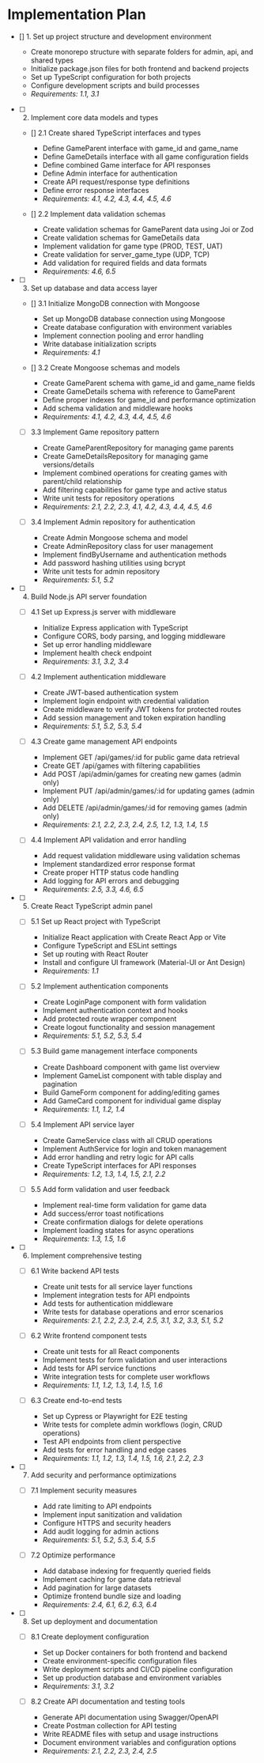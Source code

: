 # Implementation Plan

- [] 1. Set up project structure and development environment

  - Create monorepo structure with separate folders for admin, api, and shared types
  - Initialize package.json files for both frontend and backend projects
  - Set up TypeScript configuration for both projects
  - Configure development scripts and build processes
  - _Requirements: 1.1, 3.1_

- [ ] 2. Implement core data models and types

  - [] 2.1 Create shared TypeScript interfaces and types

    - Define GameParent interface with game_id and game_name
    - Define GameDetails interface with all game configuration fields
    - Define combined Game interface for API responses
    - Define Admin interface for authentication
    - Create API request/response type definitions
    - Define error response interfaces
    - _Requirements: 4.1, 4.2, 4.3, 4.4, 4.5, 4.6_

  - [] 2.2 Implement data validation schemas
    - Create validation schemas for GameParent data using Joi or Zod
    - Create validation schemas for GameDetails data
    - Implement validation for game type (PROD, TEST, UAT)
    - Create validation for server_game_type (UDP, TCP)
    - Add validation for required fields and data formats
    - _Requirements: 4.6, 6.5_

- [ ] 3. Set up database and data access layer

  - [] 3.1 Initialize MongoDB connection with Mongoose

    - Set up MongoDB database connection using Mongoose
    - Create database configuration with environment variables
    - Implement connection pooling and error handling
    - Write database initialization scripts
    - _Requirements: 4.1_

  - [] 3.2 Create Mongoose schemas and models

    - Create GameParent schema with game_id and game_name fields
    - Create GameDetails schema with reference to GameParent
    - Define proper indexes for game_id and performance optimization
    - Add schema validation and middleware hooks
    - _Requirements: 4.1, 4.2, 4.3, 4.4, 4.5, 4.6_

  - [ ] 3.3 Implement Game repository pattern

    - Create GameParentRepository for managing game parents
    - Create GameDetailsRepository for managing game versions/details
    - Implement combined operations for creating games with parent/child relationship
    - Add filtering capabilities for game type and active status
    - Write unit tests for repository operations
    - _Requirements: 2.1, 2.2, 2.3, 4.1, 4.2, 4.3, 4.4, 4.5, 4.6_

  - [ ] 3.4 Implement Admin repository for authentication
    - Create Admin Mongoose schema and model
    - Create AdminRepository class for user management
    - Implement findByUsername and authentication methods
    - Add password hashing utilities using bcrypt
    - Write unit tests for admin repository
    - _Requirements: 5.1, 5.2_

- [ ] 4. Build Node.js API server foundation

  - [ ] 4.1 Set up Express.js server with middleware

    - Initialize Express application with TypeScript
    - Configure CORS, body parsing, and logging middleware
    - Set up error handling middleware
    - Implement health check endpoint
    - _Requirements: 3.1, 3.2, 3.4_

  - [ ] 4.2 Implement authentication middleware

    - Create JWT-based authentication system
    - Implement login endpoint with credential validation
    - Create middleware to verify JWT tokens for protected routes
    - Add session management and token expiration handling
    - _Requirements: 5.1, 5.2, 5.3, 5.4_

  - [ ] 4.3 Create game management API endpoints

    - Implement GET /api/games/:id for public game data retrieval
    - Create GET /api/games with filtering capabilities
    - Add POST /api/admin/games for creating new games (admin only)
    - Implement PUT /api/admin/games/:id for updating games (admin only)
    - Add DELETE /api/admin/games/:id for removing games (admin only)
    - _Requirements: 2.1, 2.2, 2.3, 2.4, 2.5, 1.2, 1.3, 1.4, 1.5_

  - [ ] 4.4 Implement API validation and error handling
    - Add request validation middleware using validation schemas
    - Implement standardized error response format
    - Create proper HTTP status code handling
    - Add logging for API errors and debugging
    - _Requirements: 2.5, 3.3, 4.6, 6.5_

- [ ] 5. Create React TypeScript admin panel

  - [ ] 5.1 Set up React project with TypeScript

    - Initialize React application with Create React App or Vite
    - Configure TypeScript and ESLint settings
    - Set up routing with React Router
    - Install and configure UI framework (Material-UI or Ant Design)
    - _Requirements: 1.1_

  - [ ] 5.2 Implement authentication components

    - Create LoginPage component with form validation
    - Implement authentication context and hooks
    - Add protected route wrapper component
    - Create logout functionality and session management
    - _Requirements: 5.1, 5.2, 5.3, 5.4_

  - [ ] 5.3 Build game management interface components

    - Create Dashboard component with game list overview
    - Implement GameList component with table display and pagination
    - Build GameForm component for adding/editing games
    - Add GameCard component for individual game display
    - _Requirements: 1.1, 1.2, 1.4_

  - [ ] 5.4 Implement API service layer

    - Create GameService class with all CRUD operations
    - Implement AuthService for login and token management
    - Add error handling and retry logic for API calls
    - Create TypeScript interfaces for API responses
    - _Requirements: 1.2, 1.3, 1.4, 1.5, 2.1, 2.2_

  - [ ] 5.5 Add form validation and user feedback
    - Implement real-time form validation for game data
    - Add success/error toast notifications
    - Create confirmation dialogs for delete operations
    - Implement loading states for async operations
    - _Requirements: 1.3, 1.5, 1.6_

- [ ] 6. Implement comprehensive testing

  - [ ] 6.1 Write backend API tests

    - Create unit tests for all service layer functions
    - Implement integration tests for API endpoints
    - Add tests for authentication middleware
    - Write tests for database operations and error scenarios
    - _Requirements: 2.1, 2.2, 2.3, 2.4, 2.5, 3.1, 3.2, 3.3, 5.1, 5.2_

  - [ ] 6.2 Write frontend component tests

    - Create unit tests for all React components
    - Implement tests for form validation and user interactions
    - Add tests for API service functions
    - Write integration tests for complete user workflows
    - _Requirements: 1.1, 1.2, 1.3, 1.4, 1.5, 1.6_

  - [ ] 6.3 Create end-to-end tests
    - Set up Cypress or Playwright for E2E testing
    - Write tests for complete admin workflows (login, CRUD operations)
    - Test API endpoints from client perspective
    - Add tests for error handling and edge cases
    - _Requirements: 1.1, 1.2, 1.3, 1.4, 1.5, 1.6, 2.1, 2.2, 2.3_

- [ ] 7. Add security and performance optimizations

  - [ ] 7.1 Implement security measures

    - Add rate limiting to API endpoints
    - Implement input sanitization and validation
    - Configure HTTPS and security headers
    - Add audit logging for admin actions
    - _Requirements: 5.1, 5.2, 5.3, 5.4, 5.5_

  - [ ] 7.2 Optimize performance
    - Add database indexing for frequently queried fields
    - Implement caching for game data retrieval
    - Add pagination for large datasets
    - Optimize frontend bundle size and loading
    - _Requirements: 2.4, 6.1, 6.2, 6.3, 6.4_

- [ ] 8. Set up deployment and documentation

  - [ ] 8.1 Create deployment configuration

    - Set up Docker containers for both frontend and backend
    - Create environment-specific configuration files
    - Write deployment scripts and CI/CD pipeline configuration
    - Set up production database and environment variables
    - _Requirements: 3.1, 3.2_

  - [ ] 8.2 Create API documentation and testing tools
    - Generate API documentation using Swagger/OpenAPI
    - Create Postman collection for API testing
    - Write README files with setup and usage instructions
    - Document environment variables and configuration options
    - _Requirements: 2.1, 2.2, 2.3, 2.4, 2.5_
